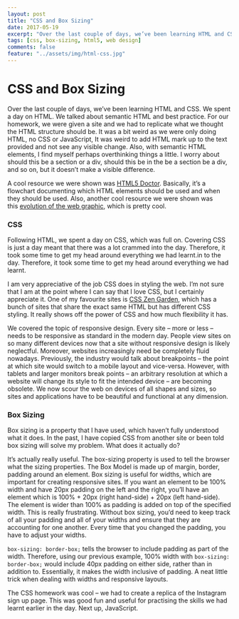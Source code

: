 ```yaml
---
layout: post
title: "CSS and Box Sizing"
date: 2017-05-19
excerpt: "Over the last couple of days, we’ve been learning HTML and CSS. We spent a day on HTML. We talked about semantic HTML and best practice. For our homework, we were given a site and we had to replicate what we thought the HTML structure should be. It was a bit weird as we were only doing HTML, no CSS or JavaScript, It was weird to add HTML mark up to the text provided and not see any visible change. Also, with semantic HTML elements, I find myself perhaps overthinking things a little. I worry about should this be a section or a div, should this be in the be a section be a div, and so on, but it doesn’t make a visible difference."
tags: [css, box-sizing, html5, web design]
comments: false
feature: "../assets/img/html-css.jpg"
---
```


# CSS and Box Sizing

Over the last couple of days, we’ve been learning HTML and CSS. We spent a day on HTML. We talked about semantic HTML and best practice. For our homework, we were given a site and we had to replicate what we thought the HTML structure should be. It was a bit weird as we were only doing HTML, no CSS or JavaScript, It was weird to add HTML mark up to the text provided and not see any visible change. Also, with semantic HTML elements, I find myself perhaps overthinking things a little. I worry about should this be a section or a div, should this be in the be a section be a div, and so on, but it doesn’t make a visible difference.

A cool resource we were shown was [HTML5 Doctor](http://html5doctor.com/downloads/h5d-sectioning-flowchart.pdf). Basically, it’s a flowchart documenting which HTML elements should be used and when they should be used. Also, another cool resource we were shown was this [evolution of the web graphic](http://www.evolutionoftheweb.com/?hl=en-gb), which is pretty cool.

### CSS

Following HTML, we spent a day on CSS, which was full on. Covering CSS is just a day meant that there was a lot crammed into the day. Therefore, it took some time to get my head around everything we had learnt.in to the day. Therefore, it took some time to get my head around everything we had learnt.

I am very appreciative of the job CSS does in styling the web. I’m not sure that I am at the point where I can say that I love CSS, but I certainly appreciate it. One of my favourite sites is [CSS Zen Garden](http://www.csszengarden.com/), which has a bunch of sites that share the exact same HTML but has different CSS styling. It really shows off the power of CSS and how much flexibility it has.

We covered the topic of responsive design. Every site – more or less – needs to be responsive as standard in the modern day. People view sites on so many different devices now that a site without responsive design is likely neglectful. Moreover, websites increasingly need be completely fluid nowadays. Previously, the industry would talk about breakpoints – the point at which site would switch to a mobile layout and vice-versa. However, with tablets and larger monitors break points – an arbitrary resolution at which a website will change its style to fit the intended device – are becoming obsolete. We now scour the web on devices of all shapes and sizes, so sites and applications have to be beautiful and functional at any dimension.

### Box Sizing

Box sizing is a property that I have used, which haven’t fully understood what it does. In the past, I have copied CSS from another site or been told box sizing will solve my problem. What does it actually do?

It’s actually really useful. The box-sizing property is used to tell the browser what the sizing properties. The Box Model is made up of margin, border, padding around an element. Box sizing is useful for widths, which are important for creating responsive sites. If you want an element to be 100% width and have 20px padding on the left and the right, you’ll have an element which is 100% + 20px (right hand-side) + 20px (left hand-side). The element is wider than 100% as padding is added on top of the specified width. This is really frustrating. Without box sizing, you’d need to keep track of all your padding and all of your widths and ensure that they are accounting for one another. Every time that you changed the padding, you have to adjust your widths. 

`box-sizing: border-box;` tells the browser to include padding as part of the width. Therefore, using our previous example, 100% width with `box-sizing: border-box;` would include 40px padding on either side, rather than in addition to. Essentially, it makes the width inclusive of padding. A neat little trick when dealing with widths and responsive layouts.

The CSS homework was cool – we had to create a replica of the Instagram sign up page. This was good fun and useful for practising the skills we had learnt earlier in the day. Next up, JavaScript.
